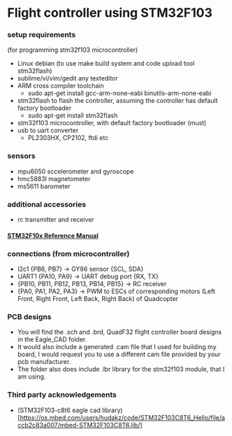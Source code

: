 # Flight controller using STM32F103

### setup requirements
(for programming stm32f103 microcontroller)

* Linux debian (to use make build system and code upload tool stm32flash)
* sublime/vi/vim/gedit any texteditor
* ARM cross compiler toolchain
  * sudo apt-get install gcc-arm-none-eabi binutils-arm-none-eabi
* stm32flash to flash the controller, assuming the controller has default factory bootloader
  * sudo apt-get install stm32flash
* stm32f103 microcontroller, with default factory bootloader (must)
* usb to uart converter
  * PL2303HX, CP2102, ftdi etc

### sensors
 * mpu6050  sccelerometer and gyroscope
 * hmc5883l magnetometer
 * ms5611 barometer

### additional accessories
 * rc transmitter and receiver

#### [STM32F10x Reference Manual](https://www.st.com/resource/en/reference_manual/cd00171190-stm32f101xx-stm32f102xx-stm32f103xx-stm32f105xx-and-stm32f107xx-advanced-arm-based-32-bit-mcus-stmicroelectronics.pdf)

### connections (from microcontroller)
 * I2c1 {PB6, PB7} -> GY86 sensor {SCL, SDA}
 * UART1 {PA10, PA9} -> UART debug port {RX, TX}
 * {PB10, PB11, PB12, PB13, PB14, PB15} -> RC receiver
 * {PA0, PA1, PA2, PA3} -> PWM to ESCs of corresponding motors (Left Front, Right Front, Left Back, Right Back) of Quadcopter
 
### PCB designs
 * You will find the .sch and .brd, QuadF32 flight controller board designs in the Eagle_CAD folder.
 * It would also include a generated .cam file that I used for building my board, I would request you to use a different cam file provided by your pcb manufacturer.
 * The folder also does include .lbr library for the stm32f103 module, that I am using.

### Third party acknowledgements
 * (STM32F103-c8t6 eagle cad library)[https://os.mbed.com/users/hudakz/code/STM32F103C8T6_Hello/file/accb2c83a007/mbed-STM32F103C8T6.lib/]

